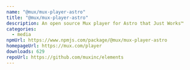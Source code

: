 ```yaml
---
name: "@mux/mux-player-astro"
title: "@mux/mux-player-astro"
description: An open source Mux player for Astro that Just Works™
categories:
  - media
npmUrl: https://www.npmjs.com/package/@mux/mux-player-astro
homepageUrl: https://mux.com/player
downloads: 629
repoUrl: https://github.com/muxinc/elements
---
```

